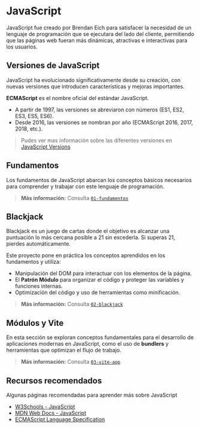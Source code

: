 # JavaScript

JavaScript fue creado por Brendan Eich para satisfacer la necesidad de un lenguaje de programación que se ejecutara del lado del cliente, permitiendo que las páginas web fueran más dinámicas, atractivas e interactivas para los usuarios.

## Versiones de JavaScript

JavaScript ha evolucionado significativamente desde su creación, con nuevas versiones que introducen características y mejoras importantes.

**ECMAScript** es el nombre oficial del estándar JavaScript.

- A partir de 1997, las versiones se abreviaron con números (ES1, ES2, ES3, ES5, ES6).
- Desde 2016, las versiones se nombran por año (ECMAScript 2016, 2017, 2018, etc.).

> Pudes ver mas información sobre las diferentes versiones en [JavaScript Versions](https://www.w3schools.com/Js/js_versions.asp)

## Fundamentos
Los fundamentos de JavaScript abarcan los conceptos básicos necesarios para comprender y trabajar con este lenguaje de programación.

> **Más información:** Consulta [`01-fundamentos`](01-fundamentos/README.md)

## Blackjack

Blackjack es un juego de cartas donde el objetivo es alcanzar una puntuación lo más cercana posible a 21 sin excederla. Si superas 21, pierdes automáticamente.

Este proyecto pone en práctica los conceptos aprendidos en los fundamentos y utiliza:
- Manipulación del DOM para interactuar con los elementos de la página.
- El **Patrón Módulo** para organizar el código y proteger las variables y funciones internas.
- Optimización del código y uso de herramientas como minificación.

> **Más información:** Consulta [`02-blackjack`](02-blackjack/README.md)

## Módulos y Vite

En esta sección se exploran conceptos fundamentales para el desarrollo de aplicaciones modernas en JavaScript, como el uso de **bundlers** y herramientas que optimizan el flujo de trabajo.

> **Más información:** Consulta [`03-vite-app`](03-vite-app/README.md)




## Recursos recomendados

Algunas páginas recomendadas para aprender más sobre JavaScript

- [W3Schools - JavaScript](https://www.w3schools.com/js/default.asp)
- [MDN Web Docs - JavaScript](https://developer.mozilla.org/en-US/docs/Web/JavaScript)
- [ECMAScript Language Specification](https://tc39.es/ecma262/)
